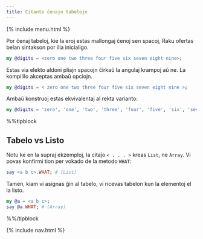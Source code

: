 ```yaml
---
title: Citante ĉenajn tabelojn
---
```


{% include menu.html %}

Por ĉenaj tabeloj, kie la eroj estas mallongaj ĉenoj sen spacoj, Raku ofertas belan sintakson por ilia inicialigo.

```raku
my @digits = <zero one two three four five six seven eight nine>;
```

Estas via elekto aldoni pliajn spacojn ĉirkaŭ la angulaj krampoj aŭ ne. La kompililo akceptas ambaŭ opciojn.

```raku
my @digits = < zero one two three four five six seven eight nine >;
```

Ambaŭ konstruoj estas ekvivalentaj al rekta varianto:

```raku
my @digits = 'zero', 'one', 'two', 'three', 'four', 'five', 'six', 'seven', 'eight', 'nine';
```

%%tipblock
## Tabelo vs Listo

Notu ke en la supraj ekzemploj, la citaĵo `< . . . >` kreas `List`, ne `Array`. Vi povas konfirmi tion per vokado de la metodo `WHAT`:

```raku
say <a b c>.WHAT; # (List)
```

Tamen, kiam vi asignas ĝin al tabelo, vi ricevas tabelon kun la elementoj el la listo.

```raku
my @a = <a b c>;
say @a.WHAT; # (Array)
```

%%/tipblock

{% include nav.html %}